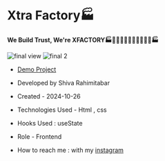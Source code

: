 # Xtra Factory🏭
**We Build Trust, We're XFACTORY🏭👨‍🏭🧑‍🏭👩‍🔧👨‍🔧🧑‍🔧🏭**


![final view](https://github.com/user-attachments/assets/05f9795d-4ffa-4f9b-927e-7b44ac5923d7)
![final 2](https://github.com/user-attachments/assets/a77e53fa-f86f-47d4-9a9e-902ee0bbe06f)


- [Demo Project](https://rahimitabarshiva.github.io/Xtra-Factory/)

- Developed by Shiva Rahimitabar

- Created - 2024-10-26

- Technologies Used - Html , css 

- Hooks Used : useState 

- Role - Frontend

- How to reach me : with my [instagram](https://www.instagram.com/shiva.rahimitabar.dev)
